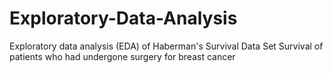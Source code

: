 # Exploratory-Data-Analysis

Exploratory data analysis (EDA) of Haberman's Survival Data Set
Survival of patients who had undergone surgery for breast cancer
